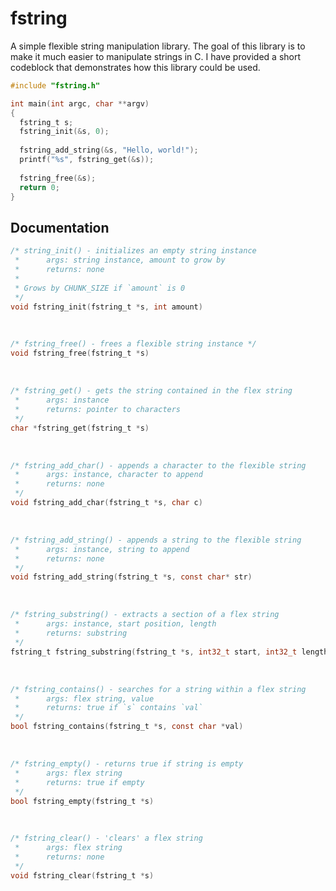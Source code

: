# fstring
A simple flexible string manipulation library. The goal of this library is to make it much easier to manipulate strings in C. I have provided a short codeblock that demonstrates how this library could be used.

```c
#include "fstring.h"

int main(int argc, char **argv) 
{
  fstring_t s;
  fstring_init(&s, 0);
  
  fstring_add_string(&s, "Hello, world!");
  printf("%s", fstring_get(&s));
  
  fstring_free(&s);
  return 0;
}
```

## Documentation
```c
/* string_init() - initializes an empty string instance
 *      args: string instance, amount to grow by
 *      returns: none
 *
 * Grows by CHUNK_SIZE if `amount` is 0
 */
void fstring_init(fstring_t *s, int amount)
```
<br/>

```c
/* fstring_free() - frees a flexible string instance */
void fstring_free(fstring_t *s)
```
<br/>

```c
/* fstring_get() - gets the string contained in the flex string
 *      args: instance
 *      returns: pointer to characters
 */
char *fstring_get(fstring_t *s)
```
<br/>

```c
/* fstring_add_char() - appends a character to the flexible string
 *      args: instance, character to append
 *      returns: none
 */
void fstring_add_char(fstring_t *s, char c)
```
<br/>

```c
/* fstring_add_string() - appends a string to the flexible string
 *      args: instance, string to append
 *      returns: none
 */
void fstring_add_string(fstring_t *s, const char* str)
```
<br/>

```c
/* fstring_substring() - extracts a section of a flex string 
 *      args: instance, start position, length
 *      returns: substring
 */
fstring_t fstring_substring(fstring_t *s, int32_t start, int32_t length)
```
<br/>

```c
/* fstring_contains() - searches for a string within a flex string
 *      args: flex string, value
 *      returns: true if `s` contains `val`
 */
bool fstring_contains(fstring_t *s, const char *val)
```
<br/>

```c
/* fstring_empty() - returns true if string is empty
 *      args: flex string
 *      returns: true if empty
 */
bool fstring_empty(fstring_t *s)
```
<br/>

```c
/* fstring_clear() - 'clears' a flex string
 *      args: flex string
 *      returns: none
 */
void fstring_clear(fstring_t *s)
```

